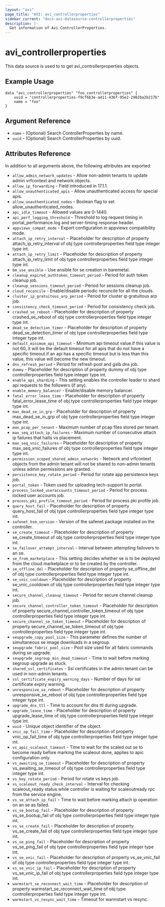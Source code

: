 ```yaml
---
layout: "avi"
page_title: "AVI: avi_controllerproperties"
sidebar_current: "docs-avi-datasource-controllerproperties"
description: |-
  Get information of Avi ControllerProperties.
---
```


# avi_controllerproperties

This data source is used to to get avi_controllerproperties objects.

## Example Usage

```hcl
data "avi_controllerproperties" "foo_controllerproperties" {
    uuid = "controllerproperties-f9cf6b3e-a411-436f-95e2-2982ba2b217b"
    name = "foo"
}
```

## Argument Reference

* `name` - (Optional) Search ControllerProperties by name.
* `uuid` - (Optional) Search ControllerProperties by uuid.

## Attributes Reference

In addition to all arguments above, the following attributes are exported:

* `allow_admin_network_updates` - Allow non-admin tenants to update admin vrfcontext and network objects.
* `allow_ip_forwarding` - Field introduced in 17.1.1.
* `allow_unauthenticated_apis` - Allow unauthenticated access for special apis.
* `allow_unauthenticated_nodes` - Boolean flag to set allow_unauthenticated_nodes.
* `api_idle_timeout` - Allowed values are 0-1440.
* `api_perf_logging_threshold` - Threshold to log request timing in portal_performance.log and server-timing response header.
* `appviewx_compat_mode` - Export configuration in appviewx compatibility mode.
* `attach_ip_retry_interval` - Placeholder for description of property attach_ip_retry_interval of obj type controllerproperties field type integer  type int.
* `attach_ip_retry_limit` - Placeholder for description of property attach_ip_retry_limit of obj type controllerproperties field type integer  type int.
* `bm_use_ansible` - Use ansible for se creation in baremetal.
* `cleanup_expired_authtoken_timeout_period` - Period for auth token cleanup job.
* `cleanup_sessions_timeout_period` - Period for sessions cleanup job.
* `cloud_reconcile` - Enable/disable periodic reconcile for all the clouds.
* `cluster_ip_gratuitous_arp_period` - Period for cluster ip gratuitous arp job.
* `consistency_check_timeout_period` - Period for consistency check job.
* `crashed_se_reboot` - Placeholder for description of property crashed_se_reboot of obj type controllerproperties field type integer  type int.
* `dead_se_detection_timer` - Placeholder for description of property dead_se_detection_timer of obj type controllerproperties field type integer  type int.
* `default_minimum_api_timeout` - Minimum api timeout value.if this value is not 60, it will be the default timeout for all apis that do not have a specific timeout.if an api has a specific timeout but is less than this value, this value will become the new timeout.
* `dns_refresh_period` - Period for refresh pool and gslb dns job.
* `dummy` - Placeholder for description of property dummy of obj type controllerproperties field type integer  type int.
* `enable_api_sharding` - This setting enables the controller leader to shard api requests to the followers (if any).
* `enable_memory_balancer` - Enable/disable memory balancer.
* `fatal_error_lease_time` - Placeholder for description of property fatal_error_lease_time of obj type controllerproperties field type integer  type int.
* `max_dead_se_in_grp` - Placeholder for description of property max_dead_se_in_grp of obj type controllerproperties field type integer  type int.
* `max_pcap_per_tenant` - Maximum number of pcap files stored per tenant.
* `max_seq_attach_ip_failures` - Maximum number of consecutive attach ip failures that halts vs placement.
* `max_seq_vnic_failures` - Placeholder for description of property max_seq_vnic_failures of obj type controllerproperties field type integer  type int.
* `permission_scoped_shared_admin_networks` - Network and vrfcontext objects from the admin tenant will not be shared to non-admin tenants unless admin permissions are granted.
* `persistence_key_rotate_period` - Period for rotate app persistence keys job.
* `portal_token` - Token used for uploading tech-support to portal.
* `process_locked_useraccounts_timeout_period` - Period for process locked user accounts job.
* `process_pki_profile_timeout_period` - Period for process pki profile job.
* `query_host_fail` - Placeholder for description of property query_host_fail of obj type controllerproperties field type integer  type int.
* `safenet_hsm_version` - Version of the safenet package installed on the controller.
* `se_create_timeout` - Placeholder for description of property se_create_timeout of obj type controllerproperties field type integer  type int.
* `se_failover_attempt_interval` - Interval between attempting failovers to an se.
* `se_from_marketplace` - This setting decides whether se is to be deployed from the cloud marketplace or to be created by the controller.
* `se_offline_del` - Placeholder for description of property se_offline_del of obj type controllerproperties field type integer  type int.
* `se_vnic_cooldown` - Placeholder for description of property se_vnic_cooldown of obj type controllerproperties field type integer  type int.
* `secure_channel_cleanup_timeout` - Period for secure channel cleanup job.
* `secure_channel_controller_token_timeout` - Placeholder for description of property secure_channel_controller_token_timeout of obj type controllerproperties field type integer  type int.
* `secure_channel_se_token_timeout` - Placeholder for description of property secure_channel_se_token_timeout of obj type controllerproperties field type integer  type int.
* `seupgrade_copy_pool_size` - This parameter defines the number of simultaneous se image downloads in a segroup.
* `seupgrade_fabric_pool_size` - Pool size used for all fabric commands during se upgrade.
* `seupgrade_segroup_min_dead_timeout` - Time to wait before marking segroup upgrade as stuck.
* `shared_ssl_certificates` - Ssl certificates in the admin tenant can be used in non-admin tenants.
* `ssl_certificate_expiry_warning_days` - Number of days for ssl certificate expiry warning.
* `unresponsive_se_reboot` - Placeholder for description of property unresponsive_se_reboot of obj type controllerproperties field type integer  type int.
* `upgrade_dns_ttl` - Time to account for dns ttl during upgrade.
* `upgrade_lease_time` - Placeholder for description of property upgrade_lease_time of obj type controllerproperties field type integer  type int.
* `uuid` - Unique object identifier of the object.
* `vnic_op_fail_time` - Placeholder for description of property vnic_op_fail_time of obj type controllerproperties field type integer  type int.
* `vs_apic_scaleout_timeout` - Time to wait for the scaled out se to become ready before marking the scaleout done, applies to apic configuration only.
* `vs_awaiting_se_timeout` - Placeholder for description of property vs_awaiting_se_timeout of obj type controllerproperties field type integer  type int.
* `vs_key_rotate_period` - Period for rotate vs keys job.
* `vs_scaleout_ready_check_interval` - Interval for checking scaleout_ready status while controller is waiting for scaleoutready rpc from the service engine.
* `vs_se_attach_ip_fail` - Time to wait before marking attach ip operation on an se as failed.
* `vs_se_bootup_fail` - Placeholder for description of property vs_se_bootup_fail of obj type controllerproperties field type integer  type int.
* `vs_se_create_fail` - Placeholder for description of property vs_se_create_fail of obj type controllerproperties field type integer  type int.
* `vs_se_ping_fail` - Placeholder for description of property vs_se_ping_fail of obj type controllerproperties field type integer  type int.
* `vs_se_vnic_fail` - Placeholder for description of property vs_se_vnic_fail of obj type controllerproperties field type integer  type int.
* `vs_se_vnic_ip_fail` - Placeholder for description of property vs_se_vnic_ip_fail of obj type controllerproperties field type integer  type int.
* `warmstart_se_reconnect_wait_time` - Placeholder for description of property warmstart_se_reconnect_wait_time of obj type controllerproperties field type integer  type int.
* `warmstart_vs_resync_wait_time` - Timeout for warmstart vs resync.

